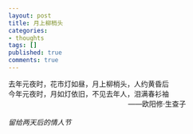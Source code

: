 ```yaml
---
layout: post
title: 月上柳梢头
categories:
- thoughts
tags: []
published: true
comments: true
---
```

<p><p>去年元夜时，花市灯如昼，月上柳梢头，人约黄昏后<br />今年元夜时，月如灯依旧，不见去年人，泪满春衫袖<br />&nbsp;&nbsp;&nbsp;&nbsp;&nbsp;&nbsp;&nbsp;&nbsp;&nbsp;&nbsp;&nbsp;&nbsp;&nbsp;&nbsp;&nbsp;&nbsp;&nbsp;&nbsp;&nbsp;&nbsp;&nbsp;&nbsp;&nbsp;&nbsp;&nbsp;&nbsp;&nbsp;&nbsp;&nbsp;&nbsp;&nbsp;&nbsp;&nbsp;&nbsp;&nbsp;&nbsp;&nbsp;&nbsp;&nbsp;&nbsp;&nbsp;&nbsp;&nbsp;&nbsp;&nbsp;&nbsp;&nbsp;&nbsp;&nbsp;&nbsp;&nbsp;&nbsp;&nbsp;&nbsp;&nbsp;&nbsp;&nbsp;&nbsp;&nbsp;&nbsp; ——欧阳修·生查子<br /><br /><em>留给两天后的情人节</em></p></p>
